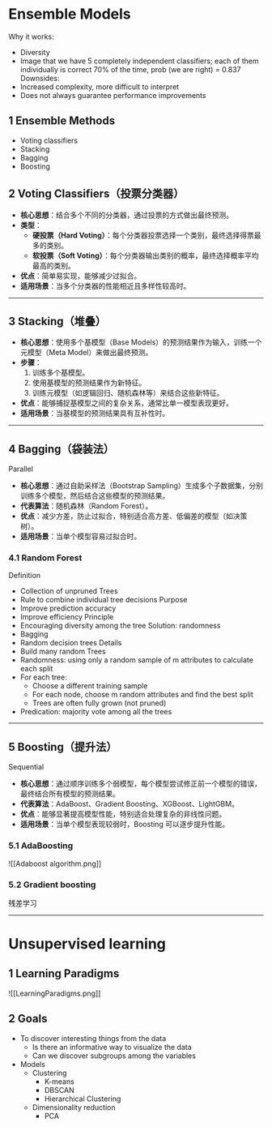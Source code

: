 # Ensemble Models
Why it works:
- Diversity
- Image that we have 5 completely independent classifiers; each of them individually is correct 70% of the time, prob (we are right) = 0.837
Downsides:
- Increased complexity, more difficult to interpret
- Does not always guarantee performance improvements
## 1 Ensemble Methods
- Voting classifiers
- Stacking
- Bagging
- Boosting
## 2 **Voting Classifiers（投票分类器）**
   - **核心思想**：结合多个不同的分类器，通过投票的方式做出最终预测。
   - **类型**：
     - **硬投票（Hard Voting）**：每个分类器投票选择一个类别，最终选择得票最多的类别。
     - **软投票（Soft Voting）**：每个分类器输出类别的概率，最终选择概率平均最高的类别。
   - **优点**：简单易实现，能够减少过拟合。
   - **适用场景**：当多个分类器的性能相近且多样性较高时。

---

## 3 **Stacking（堆叠）**
   - **核心思想**：使用多个基模型（Base Models）的预测结果作为输入，训练一个元模型（Meta Model）来做出最终预测。
   - **步骤**：
     1. 训练多个基模型。
     2. 使用基模型的预测结果作为新特征。
     3. 训练元模型（如逻辑回归、随机森林等）来结合这些新特征。
   - **优点**：能够捕捉基模型之间的复杂关系，通常比单一模型表现更好。
   - **适用场景**：当基模型的预测结果具有互补性时。

---

## 4 **Bagging（袋装法）**
Parallel
   - **核心思想**：通过自助采样法（Bootstrap Sampling）生成多个子数据集，分别训练多个模型，然后结合这些模型的预测结果。
   - **代表算法**：随机森林（Random Forest）。
   - **优点**：减少方差，防止过拟合，特别适合高方差、低偏差的模型（如决策树）。
   - **适用场景**：当单个模型容易过拟合时。
### 4.1 Random Forest 
Definition
- Collection of unpruned Trees
- Rule to combine individual tree decisions
Purpose
- Improve prediction accuracy
- Improve efficiency
Principle
- Encouraging diversity among the tree
Solution: randomness
- Bagging
- Random decision trees
Details
- Build many random Trees
- Randomness: using only a random sample of m attributes to calculate each split
- For each tree:
	- Choose a different training sample
	- For each node, choose m random attributes and find the best split
	- Trees are often fully grown (not pruned)
- Predication: majority vote among all the trees 

---

## 5 **Boosting（提升法）**
Sequential
   - **核心思想**：通过顺序训练多个弱模型，每个模型尝试修正前一个模型的错误，最终结合所有模型的预测结果。
   - **代表算法**：AdaBoost、Gradient Boosting、XGBoost、LightGBM。
   - **优点**：能够显著提高模型性能，特别适合处理复杂的非线性问题。
   - **适用场景**：当单个模型表现较弱时，Boosting 可以逐步提升性能。
### 5.1 AdaBoosting
![[Adaboost algorithm.png]]
### 5.2 Gradient boosting
残差学习

---
# Unsupervised learning
## 1 Learning Paradigms
![[LearningParadigms.png]]
## 2 Goals
- To discover interesting things from the data
	- Is there an informative way to visualize the data
	- Can we discover subgroups among the variables
- Models
	- Clustering
		- K-means
		- DBSCAN
		- Hierarchical Clustering
	- Dimensionality reduction
		- PCA